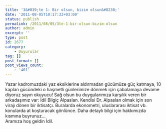 ```yaml
---
title: '3&#039;te 1: Bir olsun, bizim olsun&#8230;'
date: '2011-08-05T10:17:32+03:00'
status: publish
permalink: /2011/08/05/3te-1-bir-olsun-bizim-olsun
author: admin
excerpt: ''
type: post
id: 2677
category:
    - Duyurular
tag: []
post_format: []
post_views_count:
    - '401'
---
```

Yazar kadromuzdaki yaz eksiklerine aldırmadan gücümüze güç katmaya, 10 kaplan gücündeki o haşmetli günlerimize dönmek için çabalamaya devame diyoruz sayın okuyucu! Sağ olsun bu duygularımıza karşılık veren bir arkadaşımız var: İdil Bilgiç Alpaslan. Kendisi Dr. Alpaslan olmak için son virajı dönen bir iktisatçı. Buralarda ekonometri, uluslararası iktisat vb. konularda at koşturacak gönlünce. Daha detaylı bilgi için hakkımızda kısmına buyrunuz…  
Aramıza hoş geldin İdil.